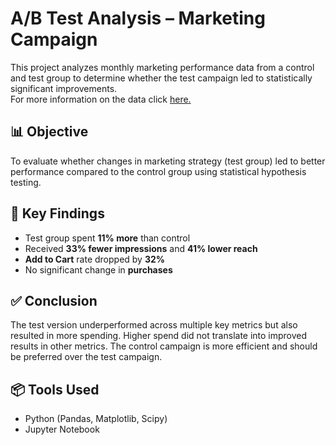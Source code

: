 # A/B Test Analysis – Marketing Campaign

This project analyzes monthly marketing performance data from a control and test group to determine whether the test campaign led to statistically significant improvements.\
For more information on the data click [here.](https://www.kaggle.com/datasets/amirmotefaker/ab-testing-dataset)

## 📊 Objective

To evaluate whether changes in marketing strategy (test group) led to better performance compared to the control group using statistical hypothesis testing.


## 📌 Key Findings

- Test group spent **11% more** than control
- Received **33% fewer impressions** and **41% lower reach**
- **Add to Cart** rate dropped by **32%**
- No significant change in **purchases**

## ✅ Conclusion

The test version underperformed across multiple key metrics but also resulted in more spending. Higher spend did not translate into improved results in other metrics. The control campaign is more efficient and should be preferred over the test campaign.

## 📦 Tools Used

- Python (Pandas, Matplotlib, Scipy)
- Jupyter Notebook

